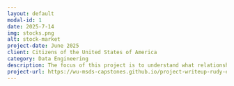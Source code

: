 ```yaml
---
layout: default
modal-id: 1
date: 2025-7-14
img: stocks.png
alt: stock-market
project-date: June 2025
client: Citizens of the United States of America
category: Data Engineering
description: The focus of this project is to understand what relationships may exist between a public company's stock price and being awarded a government contract.
project-url: https://wu-msds-capstones.github.io/project-writeup-rudy-edward-capstone/
---
```

